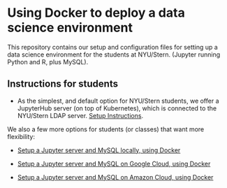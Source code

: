 # Using Docker to deploy a data science environment

This repository contains our setup and configuration files for setting up a data science environment for the students at NYU/Stern. (Jupyter running Python and R, plus MySQL).

## Instructions for students

* As the simplest, and default option for NYU/Stern students, we offer a JupyterHub server (on top of Kubernetes), which is connected to the NYU/Stern LDAP server. [Setup Instructions](https://docs.google.com/document/d/1A5Y53eqBRRlrVMV-yLrpA9-3xZ3jQmv9i6qhOU5gn44/edit?usp=sharing).

We also a few more options for students (or classes) that want more flexibility:

* [Setup a Jupyter server and MySQL locally, using Docker](https://docs.google.com/document/d/1d9bRGYUSvTGRAqXIJAmH8_SGkXaU5bJ3w3p4IeXgQpo/edit?usp=sharing)

* [Setup a Jupyter server and MySQL on Google Cloud, using Docker](https://docs.google.com/document/d/1VpMxGQEBI19tcBmtCldQVqUrzWZAj_LvLF2os0R5IOY/edit?usp=sharing)

* [Setup a Jupyter server and MySQL on Amazon Cloud, using Docker](https://docs.google.com/document/d/1L7knUOpEimeYzpkuMoh_Qx8oyoPehFEsK-9rj6_j7vg/edit?usp=sharing)


